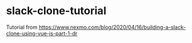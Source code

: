 # slack-clone-tutorial

Tutorial from https://www.nexmo.com/blog/2020/04/16/building-a-slack-clone-using-vue-js-part-1-dr
